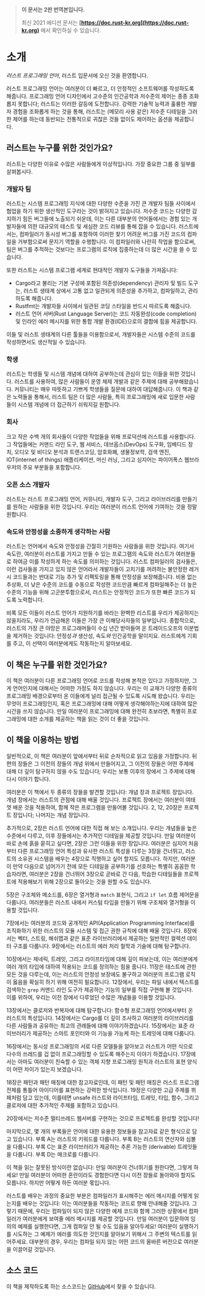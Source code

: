 > **이 문서는 2판 번역본입니다.**
>
> 최신 2021 에디션 문서는 **[https://doc.rust-kr.org](https://doc.rust-kr.org)** 에서 확인하실 수 있습니다.

# 소개

*러스트 프로그래밍 언어*, 러스트 입문서에 오신 것을 환영합니다.

러스트 프로그래밍 언어는 여러분이 더 빠르고, 더 안정적인 소프트웨어를 작성하도록
해줍니다. 프로그래밍 언어 디자인에서 고수준의 인간공학과 저수준의 제어는 종종
조화롭지 못합니다; 러스트는 이러한 갈등에 도전합니다. 강력한 기술적 능력과
훌륭한 개발자 경험을 조화롭게 하는 것을 통해, 러스트는 (메모리 사용 같은)
저수준 디테일을 그러한 제어를 하는데 동반되는 전통적으로 귀찮은 것들 없이도
제어하는 옵션을 제공합니다.

## 러스트는 누구를 위한 것인가요?

러스트는 다양한 이유로 수많은 사람들에게 이상적입니다. 가장 중요한 그룹 중
일부를 살펴봅시다.

### 개발자 팀

러스트는 시스템 프로그래밍 지식에 대한 다양한 수준을 가진 큰 개발자 팀들 사이에서
협업을 하기 위한 생산적인 도구라는 것이 밝혀지고 있습니다. 저수준 코드는 다양한
감지하기 힘든 버그들에 노출되기 쉬운데, 이는 다른 대부분의 언어들에서는 경험 있는
개발자들에 의한 대규모의 테스트 및 세심한 코드 리뷰를 통해 잡을 수 있습니다.
러스트에서는, 컴파일러가 동시성 버그를 포함하여 이러한 찾기 어려운 버그를 가진
코드의 컴파일을 거부함으로써 문지기 역할을 수행합니다. 이 컴파일러와 나란히
작업을 함으로써, 팀은 버그를 추적하는 것보다는 프로그램의 로직에 집중하는데
더 많은 시간을 쓸 수 있습니다.

또한 러스트는 시스템 프로그램 세계로 현대적인 개발자 도구들을 가져옵니다:

* Cargo라고 불리는 기본 구성에 포함된 의존성(dependency) 관리자 및 빌드
  도구는, 러스트 생태계 상에서 고통 없고 일관되게 의존성을 추가하고, 컴파일하고,
  관리하도록 해줍니다.
* Rustfmt는 개발자들 사이에서 일관된 코딩 스타일을 반드시 따르도록 해줍니다.
* 러스트 언어 서버(Rust Language Server)는 코드 자동완성(code completion) 및
  인라인 에러 메시지를 위한 통합 개발 환경(IDE)으로의 결합에 힘을 제공합니다.

이들 및 러스트 생태계의 다른 툴들을 이용함으로서, 개발자들은 시스템 수준의 코드를
작성하면서도 생산적일 수 있습니다.

### 학생

러스트는 학생들 및 시스템 개념에 대하여 공부하는데 관심이 있는 이들을 위한
것입니다. 러스트를 사용하여, 많은 사람들이 운영 체제 개발과 같은 주제에
대해 공부해왔습니다. 커뮤니티는 매우 따뜻하고 기쁘게 학생들을 질문에 대하여
대답해줍니다. 이 책과 같은 노력들을 통해서, 러스트 팀은 더 많은 사람들,
특히 프로그래밍에 새로 입문한 사람들이 시스템 개념에 더 접근하기 쉬워지길
원합니다.

### 회사

크고 작은 수백 개의 회사들이 다양한 작업들을 위해 프로덕션에 러스트를 사용합니다.
그 작업들에는 커맨드 라인 도구, 웹 서비스, 데브옵스(DevOps) 도구화,
임베디드 장치, 오디오 및 비디오 분석과 트랜스코딩, 암호화폐, 생물정보학,
검색 엔진, IOT(internet of things) 애플리케이션, 머신 러닝, 그리고
심지어는 파이어폭스 웹브라우저의 주요 부분들을 포함합니다.

### 오픈 소스 개발자

러스트는 러스트 프로그래밍 언어, 커뮤니티, 개발자 도구, 그리고 라이브러리를 만들기를
원하는 사람들을 위한 것입니다. 우리는 여러분이 러스트 언어에 기여하는 것을 정말
원합니다.

### 속도와 안정성을 소중하게 생각하는 사람

러스트는 언어에서 속도와 안정성을 간절히 기원하는 사람들을 위한 것입니다. 여기서
속도란, 여러분이 러스트를 가지고 만들 수 있는 프로그램의 속도와 러스트가 여러분들로
하여금 이를 작성하게 하는 속도를 의미하는 것입니다. 러스트 컴파일러의 검사들은,
이런 검사들을 가지고 있지 않은 언어라서 개발자들이 고치기를 꺼려하는 불안정한
레거시 코드들과는 반대로 기능 추가 및 리팩토링을 통해 안정성을 보장해줍니다. 비용
없는 추상화, 더 낮은 수준의 코드를 수동으로 작성한 코드만큼 빠르게 컴파일해주는
더 높은 수준의 기능을 위해 고군분투함으로서, 러스트는 안정적인 코드가 또한 빠른
코드가 되도록 노력합니다.

비록 모든 이들이 러스트 언어가 지원하기를 바라는 완벽한 리스트를 우리가
제공하지는 않을지라도, 우리가 언급해온 이들은 가장 큰 이해당사자들의 일부입니다.
종합적으로, 러스트의 가장 큰 야망은 프로그래머들이 수십 년간 받아들여 온
트레이드오프의 이분법을 제거하는 것입니다: 안정성*과* 생산성, 속도*와*
인간공학을 말이지요. 러스트에게 기회를 주고, 이 선택이 여러분에게도 작동하는지
알아보세요.

## 이 책은 누구를 위한 것인가요?

이 책은 여러분이 다른 프로그래밍 언어로 코드를 작성해 본적은 있다고 가정하지만,
그게 언어인지에 대해서는 어떠한 가정도 하지 않습니다. 우리는 이 교재가 다양한
종류의 프로그래밍 배경으로부터 온 이들에게 널리 접근될 수 있도록 시도해 왔습니다.
우리는 무엇이 프로그래밍인지, 혹은 프로그래밍에 대해 어떻게 생각해야하는지에 대하여
많은 시간을 쓰지 않습니다. 만일 여러분이 프로그래밍에 대해 완전히 초보라면,
특별히 프로그래밍에 대한 소개를 제공하는 책을 읽는 것이 더 좋을 것입니다.

## 이 책을 이용하는 방법

일반적으로, 이 책은 여러분이 앞에서부터 뒤로 순차적으로 읽고 있음을 가정합니다.
뒤편의 장들은 그 이전의 장들의 개념 위에서 만들어지고, 그 이전의 장들은 어떤
주제에 대해 더 깊이 탐구하지 않을 수도 있습니다; 우리는 보통 이후의 장에서
그 주제에 대해 다시 이야기 합니다.

여러분은 이 책에서 두 종류의 장들을 발견할 것입니다: 개념 장과 프로젝트 장입니다.
개념 장에서는 러스트의 관점에 대해 배울 것입니다. 프로젝트 장에서는 여러분이
여태껏 배운 것을 적용하여, 함께 작은 프로그램을 만들어볼 것입니다. 2, 12,
20장은 프로젝트 장입니다; 나머지는 개념 장입니다.

추가적으로, 2장은 러스트 언어에 대한 직접 해 보는 소개입니다. 우리는
개념들을 높은 수준에서 다루고, 이후 장들에서는 추가적인 디테일을 제공할
것입니다. 만일 여러분이 바로 손에 흙을 묻히고 싶다면, 2장은 그런 이들을
위한 장입니다. 여러분은 심지어 처음부터 다른 프로그래밍 언어 특성과
유사한 러스트 특성을 다루는 3장을 건너뛰고, 러스트의 소유권 시스템을
배우는 4장으로 직행하고 싶어 할지도 모릅니다. 하지만, 여러분이 만약
다음으로 넘어가기 전에 모든 디테일을 공부하기를 선호하는 특별히 꼼꼼한
학습자라면, 여러분은 2장을 건너뛰어 3장으로 곧바로 간 다음, 학습한
디테일들을 프로젝트에 적용해보기 위해 2장으로 돌아오는 것을 원할 수도
있습니다.

5장은 구조체와 메소드를, 6장은 열거형과 `match` 표현식, 그리고
`if let` 흐름 제어문을 다룹니다. 여러분들은 러스트 내에서 커스텀
타입을 만들기 위해 구조체와 열거형을 이용할 것입니다.

7장에서는 여러분의 코드와 공개적인 API(Application Programming
Interface)를 조직화하기 위한 러스트의 모듈 시스템 및 접근 권한 규칙에
대해 배울 것입니다. 8장에서는 벡터, 스트링, 해쉬맵과 같은 표준 라이브러리에서
제공하는 일반적인 컬렉션 데이터 구조를 다룹니다. 9장에서는 러스트의 에러
처리 철학과 기술에 대해 탐구합니다.

10장에서는 제네릭, 트레잇, 그리고 라이프타임에 대해 깊이 파보는데, 이는
여러분에게 여러 개의 타입에 대하여 적용되는 코드를 정의하는 힘을 줍니다.
11장은 테스트에 관한 모든 것을 다루는데, 이는 러스트의 안정성 보장에도
불구하고 여러분의 프로그램 로직이 옳음을 확실히 하기 위해 여전히 필요합니다.
12장에서, 우리는 파일 내에서 텍스트를 검색하는 `grep` 커맨드 라인 도구가
제공하는 기능의 일부를 직접 구현해 볼 것입니다. 이를 위하여, 우리는 이전 장에서
다루었던 수많은 개념들을 이용할 것입니다.

13장에서는 클로저와 반복자에 대해 탐구합니다: 함수형 프로그래밍 언어에서부터
온 러스트의 특성입니다. 14장에서는 Cargo를 더 깊이 조사하고 여러분의 라이브러리를
다른 사람들과 공유하는 최고의 관례들에 대해 이야기하겠습니다. 15장에서는
표준 라이브러리가 제공하는 스마트 포인터와 이 기능을 가능케 하는 트레잇에
대해 다룹니다.

16장에서는 동시성 프로그래밍의 서로 다른 모델들을 알아보고 러스트가 어떤
식으로 다수의 쓰레드를 겁 없이 프로그래밍할 수 있도록 해주는지 이야기
하겠습니다. 17장에서는 아마도 여러분이 친숙할 수 있는 객체 지향 프로그래밍
원칙과 러스트의 표현 양식이 어떤 차이가 있는지 보겠습니다.

18장은 패턴과 패턴 매칭에 대한 참고자료인데, 이 패턴 및 패턴 매칭은 러스트
프로그램 전체를 통틀어 아이디어를 표현하는 강력한 방식입니다. 19장은 다양한
고급 주제를 뷔페처럼 담고 있는데, 이를테면 unsafe 러스트와 라이프타임, 트레잇,
타입, 함수, 그리고 클로저에 대한 추가적인 주제를 포함하고 있습니다.

20장에서는 저수준 멀티쓰레드 웹서버를 구현하는 것으로 프로젝트를 완성할
것입니다!

마지막으로, 몇 개의 부록들은 언어에 대한 유용한 정보들을 참고자료 같은 형식으로
담고 있습니다. 부록 A는 러스트의 키워드를 다룹니다. 부록 B는 러스트의 연산자와
심볼을 다룹니다. 부록 C는 표준 라이브러리가 제공하는 추론 가능한 (derivable)
트레잇들을 다룹니다. 부록 D는 매크로를 다룹니다.

이 책을 읽는 잘못된 방식이란 없습니다: 만일 여러분이 건너뛰기를 원한다면, 그렇게 하세요!
만일 여러분이 어떠한 혼란이라도 경험한다면 다시 이전 장들로 돌아와야 할지도 모릅니다.
하지만 어떻게 하든 여러분 몫입니다.

러스트를 배우는 과정의 중요한 부분은 컴파일러가 표시해주는 에러 메시지를 어떻게
읽는지를 배우는 것입니다: 이는 여러분들을 작동하는 코드로 향해 안내해줄 것입니다.
그렇기 때문에, 우리는 컴파일이 되지 않은 다양한 예제 코드와 함께 그러한 상황에서
컴파일러가 여러분에게 보여줄 에러 메시지를 제공할 것입니다. 만일 여러분이 입문하여
임의의 예제를 실행한다면, 그게 컴파일 안 될 수도 있음을 알아두세요! 여러분이
실행하기를 시도하는 그 예제가 에러를 의도한 것인지를 알아보기 위해서 그 주변의
텍스트를 읽어주세요. 대부분의 경우, 우리는 컴파일 되지 않는 어떤 코드의 올바른
버전으로 여러분을 이끌어갈 것입니다.

## 소스 코드

이 책을 제작하도록 하는 소스코드는 [GitHub][book]에서 찾을 수 있습니다.

[book]: https://github.com/rust-lang/book/tree/master/second-edition/src